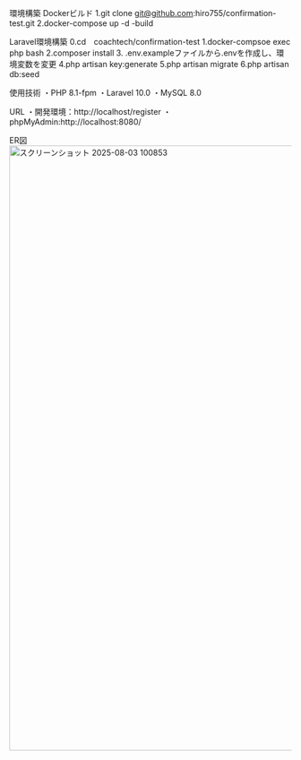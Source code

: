 環境構築
Dockerビルド
1.git clone git@github.com:hiro755/confirmation-test.git
2.docker-compose up -d -build

Laravel環境構築
0.cd　coachtech/confirmation-test
1.docker-compsoe exec php bash
2.composer install
3. .env.exampleファイルから.envを作成し、環境変数を変更
4.php artisan key:generate
5.php artisan migrate
6.php artisan db:seed

使用技術
・PHP 8.1-fpm
・Laravel 10.0
・MySQL 8.0

URL
・開発環境：http://localhost/register
・phpMyAdmin:http://localhost:8080/

ER図
<img width="1920" height="1080" alt="スクリーンショット 2025-08-03 100853" src="https://github.com/user-attachments/assets/16aa8622-07bd-4b71-85d7-7d47c5836569" />
